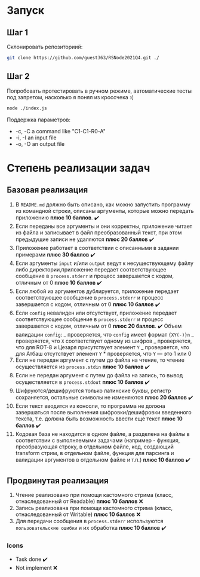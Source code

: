 # Запуск

## Шаг 1

Склонировать репозиториий:

```bash
git clone https://github.com/guest363/RSNode2021Q4.git ./
```

## Шаг 2

Попробовать протестировать в ручном режиме, автоматические тесты под запретом, насколько я понял из кроссчека :(

```bash
node ./index.js
```

Поддержка параметров:

- -c, -C a command like "C1-C1-R0-A"
- -i, -I an input file
- -o, -O an output file

# Степень реализации задач

## Базовая реализация

1. В `README.md` должно быть описано, как можно запустить программу из командной строки, описаны аргументы, которые можно передать приложению **плюс 10 баллов**. ✔️
2. Если переданы все аргументы и они корректны, приложение читает из файла и записывает в файл преобразованный текст, при этом предыдущие записи не удаляются **плюс 20 баллов** ✔️
3. Приложение работает в соответствии с описанными в задании примерами **плюс 30 баллов** ✔️
4. Если аргументы `input` и/или `output` ведут к несуществующему файлу либо директории,приложение передает соответствующее сообщение в `process.stderr` и прoцесс завершается с кодом, отличным от 0 **плюс 10 баллов** ✔️
5. Если любой из аргументов дублируется, приложение передает соответствующее сообщение в `process.stderr` и прoцесс завершается с кодом, отличным от 0 **плюс 10 баллов** ✔️
6. Если `config` невалиден или отсутствует, приложение передает соответствующее сообщение в `process.stderr` и прoцесс завершается с кодом, отличным от 0 **плюс 20 баллов**. ✔️
   Объем валидации `config`:
   _ проверяется, что `config` имеет формат `{XY(-)}n`
   _ проверяется, что `X` соответствует одному из шифров
   _ проверяется, что для ROT-8 и Цезаря присутствует элемент `Y`
   _ проверяется, что для Атбаш отсутствует элемент `Y` \* проверяется, что `Y` — это 1 или 0
7. Если не передан аргумент с путем до файла на чтение, то чтение осуществляется из `process.stdin` **плюс 10 баллов** ✔️
8. Если не передан аргумент с путем до файла на запись, то вывод осуществляется в `process.stdout` **плюс 10 баллов** ✔️
9. Шифруются/дешифруются только латинские буквы, регистр сохраняется, остальные символы не изменяются **плюс 20 баллов** ✔️
10. Если текст вводится из консоли, то программа не должна завершаться после выполнения шифровки/дешифровки введенного текста, т.е. должна быть возможность ввести еще текст **плюс 10 баллов** ✔️
11. Кодовая база не находится в одном файле, а разделена на файлы в соответствии с выполняемыми задачами (например - функция, преобразующая строку, в отдельном файле, код, создающий transform стрим, в отдельном файле, функция для парсинга и валидации аргументов в отдельном файле и т.п.) **плюс 10 баллов** ✔️

## Продвинутая реализация

1. Чтение реализовано при помощи кастомного стрима (класс, отнаследованный от Readable) **плюс 10 баллов** ❌
2. Запись реализована при помощи кастомного стрима (класс, отнаследованный от Writable) **плюс 10 баллов** ❌
3. Для передачи сообщения в `process.stderr` используются `пользовательские ошибки` и их обработка **плюс 10 баллов** ✔️

### Icons

- Task done ✔️
- Not implement ❌
